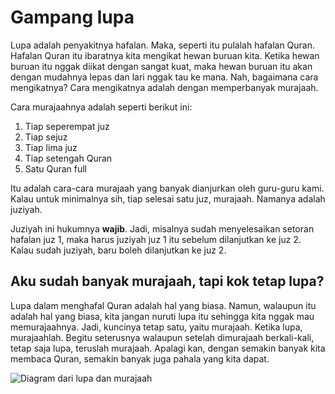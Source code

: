 # Gampang lupa

Lupa adalah penyakitnya hafalan. Maka, seperti itu pulalah hafalan Quran. Hafalan Quran itu ibaratnya kita mengikat hewan buruan kita. Ketika hewan buruan itu nggak diikat dengan sangat kuat, maka hewan buruan itu akan dengan mudahnya lepas dan lari nggak tau ke mana. Nah, bagaimana cara mengikatnya? Cara mengikatnya adalah dengan memperbanyak murajaah.

Cara murajaahnya adalah seperti berikut ini:

1. Tiap seperempat juz
2. Tiap sejuz
3. Tiap lima juz
4. Tiap setengah Quran
5. Satu Quran full

Itu adalah cara-cara murajaah yang banyak dianjurkan oleh guru-guru kami. Kalau untuk minimalnya sih, tiap selesai satu juz, murajaah. Namanya adalah juziyah.

Juziyah ini hukumnya **wajib**. Jadi, misalnya sudah menyelesaikan setoran hafalan juz 1, maka harus juziyah juz 1 itu sebelum dilanjutkan ke juz 2. Kalau sudah juziyah, baru boleh dilanjutkan ke juz 2.

## Aku sudah banyak murajaah, tapi kok tetap lupa?

Lupa dalam menghafal Quran adalah hal yang biasa. Namun, walaupun itu adalah hal yang biasa, kita jangan nuruti lupa itu sehingga kita nggak mau memurajaahnya. Jadi, kuncinya tetap satu, yaitu murajaah. Ketika lupa, murajaahlah. Begitu seterusnya walaupun setelah dimurajaah berkali-kali, tetap saja lupa, teruslah murajaah. Apalagi kan, dengan semakin banyak kita membaca Quran, semakin banyak juga pahala yang kita dapat.

<div style="display: none;"> 
graph LR
 a[Lupa] --> b[Murajaah] --> c[Pahala]
 b --> a
</div>

![Diagram dari lupa dan murajaah](https://kroki.io/mermaid/svg/eNpLL0osyFDwCeJSSIz2KS1IjFXQ1bVTSIr2LS1KzEpMzIDwk6MDEjMScxJjuRSSwAKJAPJyEMA=)
